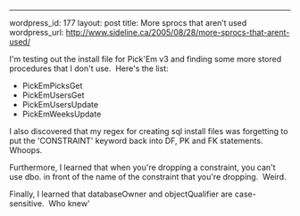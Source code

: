 --- 
wordpress_id: 177
layout: post
title: More sprocs that aren&#8217;t used
wordpress_url: http://www.sideline.ca/2005/08/28/more-sprocs-that-arent-used/

<p>I'm testing out the install file for Pick'Em v3 and finding some more stored procedures that I don't use.  Here's the list:</p>
<ul>
<li>PickEmPicksGet</li>
<li>PickEmUsersGet</li>
<li>PickEmUsersUpdate</li>
<li>PickEmWeeksUpdate</li></ul>
<p>I also discovered that my regex for creating sql install files was forgetting to put the 'CONSTRAINT' keyword back into DF, PK and FK statements.  Whoops.</p>
<p>Furthermore, I learned that when you're dropping a constraint, you can't use dbo. in front of the name of the constraint that you're dropping.  Weird.</p>
<p>Finally, I learned that databaseOwner and objectQualifier are case-sensitive.  Who knew'</p>
<p> </p>
